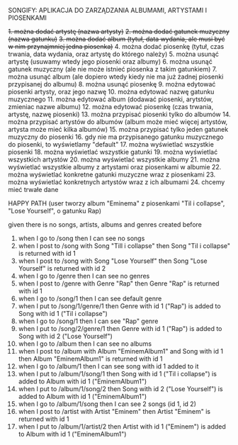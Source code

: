 SONGIFY: APLIKACJA DO ZARZĄDZANIA ALBUMAMI, ARTYSTAMI I PIOSENKAMI

~~1. można dodać artystę (nazwa artysty)~~
~~2. można dodać gatunek muzyczny (nazwa gatunku)~~
~~3. można dodać album (tytuł, data wydania, ale musi być w nim przynajmniej jedna piosenka)~~
4. można dodać piosenkę (tytuł, czas trwania, data wydania, oraz artystę do którego należy)
5. można usunąć artystę (usuwamy wtedy jego piosenki oraz albumy)
6. można usunąć gatunek muzyczny (ale nie może istnieć piosenka z takim gatunkiem)
7. można usunąć album (ale dopiero wtedy kiedy nie ma już żadnej piosenki przypisanej do albumu)
8. można usunąć piosenkę
9. można edytować piosenki artysty, oraz jego nazwę
10. można edytować nazwę gatunku muzycznego
11. można edytować album (dodawać piosenki, arytstów, zmieniac nazwe albumu)
12. można edytować piosenkę (czas trwania, artystę, nazwę piosenki)
13. można przypisać piosenki tylko do albumów
14. można przypisać artystów do albumów (album może mieć więcej artystów, artysta może mieć kilka albumów)
15. można przypisać tylko jeden gatunek muzyczny do piosenki
16. gdy nie ma przypisanego gatunku muzycznego do piosenki, to wyświetlamy "default"
17. można wyświetlać wszystkie piosenki
18. można wyświetlać wszystkie gatunki
19. można wyświetlać wszystkich artystów
20. można wyświetlać wszystkie albumy
21. można wyświetlać wszystkie albumy z artystami oraz piosenkami w albumie
22. można wyświetlać konkretne gatunki muzyczne wraz z piosenkami
23. można wyświetlać konkretnych artystów wraz z ich albumami
24. chcemy mieć trwałe dane



HAPPY PATH (user tworzy album "Eminema" z piosenkami "Til i collapse", "Lose Yourself", o gatunku Rap)

given there is no songs, artists, albums and genres created before

1. when I go to /song then I can see no songs
2. when I post to /song with Song "Till i collapse" then Song "Til i collapse" is returned with id 1
3. when I post to /song with Song "Lose Yourself" then Song "Lose Yourself" is returned with id 2
4. when I go to /genre then I can see no genres
5. when I post to /genre with Genre "Rap" then Genre "Rap" is returned with id 1
6. when I go to /song/1 then I can see default genre
7. when I put to /song/1/genre/1 then Genre with id 1 ("Rap") is added to Song with id 1 ("Til i collapse")
8. when I go to /song/1 then I can see "Rap" genre
9. when I put to /song/2/genre/1 then Genre with id 1 ("Rap") is added to Song with id 2 ("Lose Yourself")
10. when I go to /album then I can see no albums
11. when I post to /album with Album "EminemAlbum1" and Song with id 1 then Album "EminemAlbum1" is returned with id 1
12. when I go to /album/1 then I can see song with id 1 added to it
13. when I put to /album/1/song/1 then Song with id 1 ("Til i collapse") is added to Album with id 1 ("EminemAlbum1")
14. when I put to /album/1/song/2 then Song with id 2 ("Lose Yourself") is added to Album with id 1 ("EminemAlbum1")
15. when I go to /album/1/song then I can see 2 songs (id 1, id 2)
16. when I post to /artist with Artist "Eminem" then Artist "Eminem" is returned with id 1
17. when I put to /album/1/artist/2 then Artist with id 1 ("Eminem") is added to Album with id 1 ("EminemAlbum1")
